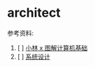 # architect





参考资料:

1. [ ] [小林 x 图解计算机基础](https://www.xiaolincoding.com/os/#%E8%A6%81%E6%80%8E%E4%B9%88%E9%98%85%E8%AF%BB)
2. [ ] [系统设计](https://soulmachine.gitbooks.io/system-design/content/cn/distributed-id-generator.html)
